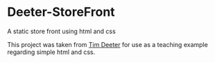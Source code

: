 # Deeter-StoreFront
A static store front using html and css

This project was taken from [Tim Deeter](https://github.com/timdeeter/storefrontapp) for use as a teaching example regarding simple html and css.
